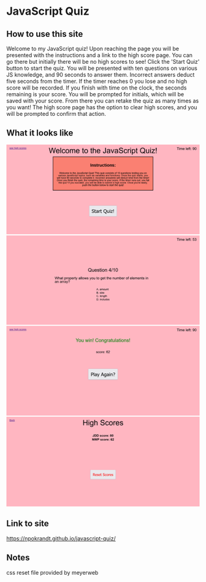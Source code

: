 # JavaScript Quiz

## How to use this site

Welcome to my JavaScript quiz! Upon reaching the page you will be presented with the instructions and a link to the high score page. You can go there but initially there will be no high scores to see! Click the 'Start Quiz' button to start the quiz. You will be presented with ten questions on various JS knowledge, and 90 seconds to answer them. Incorrect answers deduct five seconds from the timer. If the timer reaches 0 you lose and no high score will be recorded. If you finish with time on the clock, the seconds remaining is your score. You will be prompted for initials, which will be saved with your score. From there you can retake the quiz as many times as you want! The high score page has the option to clear high scores, and you will be prompted to confirm that action.

## What it looks like

![start page](/assets/images/Screenshot%202023-06-27%20at%2023-46-30%20JavaScript%20Quiz.png)
![quiz page](/assets/images/Screenshot%202023-06-27%20at%2023-48-28%20JavaScript%20Quiz.png)
![end page](/assets/images/Screenshot%202023-06-27%20at%2023-57-16%20JavaScript%20Quiz.png)
![high score page](/assets/images/Screenshot%202023-06-27%20at%2023-57-24%20High%20scores.png)

## Link to site

https://npokrandt.github.io/javascript-quiz/

## Notes

css reset file provided by meyerweb
